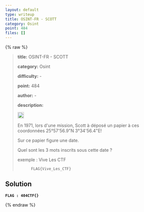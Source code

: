 ```yaml
---
layout: default
type: writeup
title: OSINT-FR - SCOTT
category: Osint
point: 484
files: []
---
```


{% raw %}
> **title:** OSINT-FR - SCOTT
>
> **category:** Osint
>
> **difficulty:** -
>
> **point:** 484
>
> **author:** -
>
> **description:**
> 
> <img src="https://cdn.iconscout.com/icon/free/png-256/free-france-flag-country-nation-empire-36011.png?f=webp" width="20" height="20"/>
>
> En 1971, lors d'une mission, Scott à déposé un papier à ces coordonnées 25°57'56.9"N 3°34'56.4"E!
>
> Sur ce papier figure une date.
>
> Quel sont les 3 mots inscrits sous cette date ?
>
> exemple : Vive Les CTF 
>
>           FLAG{Vive_Les_CTF}

## Solution

**`FLAG : 404CTF{}`**

{% endraw %}